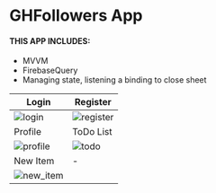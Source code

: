 # GHFollowers App

#### THIS APP INCLUDES:
- MVVM
- FirebaseQuery
- Managing state, listening a binding to close sheet

| Login | Register|
| ------------- | ------------- |
| ![login](https://github.com/umutbariscoskun/ToDoListSwiftUI/assets/45595606/71d226bc-c2bd-4b79-a314-5d29a2c2b3b7) | ![register](https://github.com/umutbariscoskun/ToDoListSwiftUI/assets/45595606/2ed858b3-4d20-4e08-b199-56c7be15a4a6) |
| Profile | ToDo List |
| ![profile](https://github.com/umutbariscoskun/ToDoListSwiftUI/assets/45595606/8edcff95-9c68-4958-8b2b-f815b91a35db) | ![todo](https://github.com/umutbariscoskun/ToDoListSwiftUI/assets/45595606/7fc4227b-3465-482d-8d2d-a873c094da7e) |
| New Item| - |
| ![new_item](https://github.com/umutbariscoskun/ToDoListSwiftUI/assets/45595606/db1150de-df8d-4de4-8697-88b2a9eeca1c) |  |








